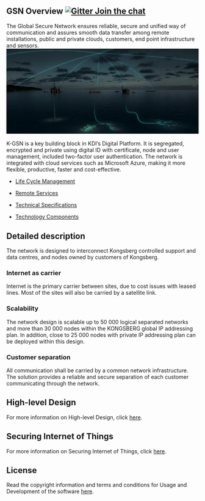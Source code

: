 
## GSN Overview   [![Gitter Join the chat](https://badges.gitter.im/Join%20Chat.svg)](https://gitter.im/kognifai/Lobby)

The Global Secure Network ensures reliable, secure and unified way of communication and assures smooth data transfer among remote installations, public and private clouds, customers, end point infrastructure and sensors. 
![](.attachments/Overview.png)

K-GSN is a key building block in KDI’s Digital Platform. It is segregated, encrypted and private using digital ID with certificate, node and user management, included two-factor user authentication. The network is integrated with cloud services such as Microsoft Azure, making it more flexible, productive, faster and cost-effective.

* [Life Cycle Management](SDK-documentation/GSN%20Overview.md)

* [Remote Services](SDK-documentation/GSN%20Overview.md)

* [Technical Specifications](SDK-documentation/GSN%20Overview.md)

* [Technology Components](SDK-documentation/GSN%20Overview.md)

## Detailed description
The network is designed to interconnect Kongsberg controlled support and data centres, and nodes owned by customers of Kongsberg.

### Internet as carrier
Internet is the primary carrier between sites, due to cost issues with leased lines. Most of the sites will also be carried by a satellite link.

### Scalability
The network design is scalable up to 50 000 logical separated networks and more than 30 000 nodes within the KONGSBERG global IP addressing plan. In addition, close to 25 000 nodes with private IP addressing plan can be deployed within this design.

### Customer separation
All communication shall be carried by a common network infrastructure. The solution provides a reliable and secure separation of each customer communicating through the network.

## High-level Design
For more information on High-level Design, click [here](SDK-documentation/High-level%20Design.md).

## Securing Internet of Things

For more information on Securing Internet of Things, click [here](SDK-documentation/Securing%20Internet%20of%20Things.md).


## License
Read the copyright information and terms and conditions for Usage and Development of the software [here]( https://github.com/kognifai/Kognifai/blob/master/License.md#copyright--year-kongsberg-digital-as).

